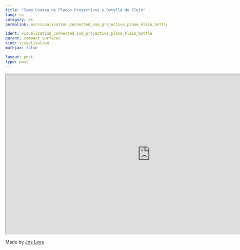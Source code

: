```yaml
---
title: "Suma Conexa de Planos Proyectivos y Botella de Klein"
lang: es
category: es
permalink: es/visualisation_connected_sum_projective_plane_klein_bottle

ident: visualisation_connected_sum_projective_plane_klein_bottle
parent: compact_surfaces
kind: visualisation
mathjax: false

layout: post
type: post
---
```



<div class="resource vid">
<iframe width="900" height="500"
	src="https://www.youtube.com/embed/i0KfrQ3dg9k?rel=0">
</iframe>
</div>

Made by <a href="http://www.josleys.com/" target="_blank">Jos Leys</a>
